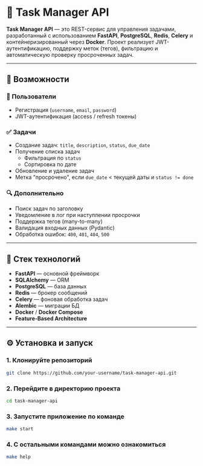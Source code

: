 # 📝 Task Manager API

**Task Manager API** — это REST-сервис для управления задачами, разработанный с использованием **FastAPI**, **PostgreSQL**, **Redis**, **Celery** и контейнеризированный через **Docker**. Проект реализует JWT-аутентификацию, поддержку меток (тегов), фильтрацию и автоматическую проверку просроченных задач.

---

## 🚀 Возможности

### 👤 Пользователи

- Регистрация (`username`, `email`, `password`)
- JWT-аутентификация (access / refresh токены)

### ✅ Задачи

- Создание задач: `title`, `description`, `status`, `due_date`
- Получение списка задач
  - Фильтрация по `status`
  - Сортировка по дате
- Обновление и удаление задач
- Метка "просрочено", если `due_date` < текущей даты и `status != done`

### 🔍 Дополнительно

- Поиск задач по заголовку
- Уведомление в лог при наступлении просрочки
- Поддержка тегов (many-to-many)
- Валидация входных данных (Pydantic)
- Обработка ошибок: `400`, `401`, `404`, `500`

---

## 🧱 Стек технологий

- **FastAPI** — основной фреймворк
- **SQLAlchemy** — ORM
- **PostgreSQL** — база данных
- **Redis** — брокер сообщений
- **Celery** — фоновая обработка задач
- **Alembic** — миграции БД
- **Docker** / **Docker Compose**
- **Feature-Based Architecture**

---

## ⚙️ Установка и запуск

### 1. Клонируйте репозиторий

```bash
git clone https://github.com/your-username/task-manager-api.git
```

### 2. Перейдите в директорию проекта 

```bash
cd task-manager-api
```

### 3. Запустите приложение по команде

```bash
make start
```

### 4. С остальными командами можно ознакомиться 

```bash
make help
```

